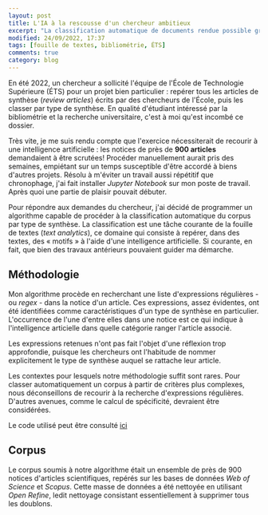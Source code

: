 ```yaml
---
layout: post
title: L'IA à la rescousse d'un chercheur ambitieux
excerpt: "La classification automatique de documents rendue possible grâce à un algorithme d'intelligence artificielle."
modified: 24/09/2022, 17:37
tags: [fouille de textes, bibliométrie, ÉTS]
comments: true
category: blog
---
```


En été 2022, un chercheur a sollicité l'équipe de l'École de Technologie Supérieure (ÉTS) pour un projet bien particulier : repérer tous les articles de synthèse (_review articles_) écrits par des chercheurs de l'École, puis les classer par type de synthèse. En qualité d'étudiant intéressé par la bibliométrie et la recherche universitaire, c'est à moi qu'est incombé ce dossier.

Très vite, je me suis rendu compte que l'exercice nécessiterait de recourir à une intelligence artificielle : les notices de près de __900 articles__ demandaient à être scrutées! Procéder manuellement aurait pris des semaines, empiétant sur un temps susceptible d'être accordé à biens d'autres projets. Résolu à m'éviter un travail aussi répétitif que chronophage, j'ai fait installer _Jupyter Notebook_ sur mon poste de travail. Après quoi une partie de plaisir pouvait débuter.

Pour répondre aux demandes du chercheur, j'ai décidé de programmer un algorithme capable de procéder à la classification automatique du corpus par type de synthèse. La classification est une tâche courante de la fouille de textes (_text analytics_), ce domaine qui consiste à repérer, dans des textes, des « motifs » à l'aide d'une intelligence artificielle. Si courante, en fait, que bien des travaux antérieurs pouvaient guider ma démarche.

## Méthodologie

Mon algorithme procède en recherchant une liste d'expressions régulières - ou _regex_ - dans la notice d'un article. Ces expressions, assez évidentes, ont été identifiées comme caractéristiques d'un type de synthèse en particulier. L'occurrence de l'une d'entre elles dans une notice est ce qui indique à l'intelligence articielle dans quelle catégorie ranger l'article associé.

Les expressions retenues n'ont pas fait l'objet d'une réflexion trop approfondie, puisque les chercheurs ont l'habitude de nommer explicitement le type de synthèse auquel se rattache leur article.

Les contextes pour lesquels notre méthodologie suffit sont rares. Pour classer automatiquement un corpus à partir de critères plus complexes, nous déconseillons de recourir à la recherche d'expressions régulières. D'autres avenues, comme le calcul de spécificité, devraient être considérées.

Le code utilisé peut être consulté [ici](https://github.com/juste-un-roy/FT-Classification-Automatique)

## Corpus
Le corpus soumis à notre algorithme était un ensemble de près de 900 notices d'articles scientifiques, repérés sur les bases de données _Web of Science_ et _Scopus_. Cette masse de données a été nettoyée en utilisant _Open Refine_, ledit nettoyage consistant essentiellement à supprimer tous les doublons.
